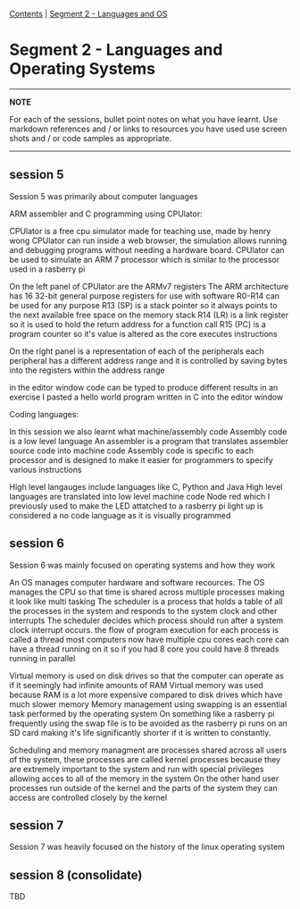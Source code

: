 [Contents](../personal_learning_record/personal_learning_record.md) | [Segment 2 - Languages and OS](../personal_learning_record/segment2.md) 

# Segment 2 - Languages and Operating Systems

---
**NOTE**

For each of the sessions, bullet point notes on what you have learnt.
Use markdown references and / or links to resources you have used
use  screen shots and / or code samples as appropriate.

---

## session 5

Session 5 was primarily about computer languages


ARM assembler and C programming using CPUlator:

CPUlator is a free cpu simulator made for teaching use, made by henry wong
CPUlator can run inside a web browser, the simulation allows running and debugging programs without needing a hardware board.
CPUlator can be used to simulate an ARM 7 processor which is similar to the processor used in a rasberry pi

On the left panel of CPUlator are the ARMv7 registers
The ARM architecture has 16 32-bit general purpose registers for use with software
R0-R14 can be used for any purpose
R13 (SP) is a stack pointer so it always points to the next available free space on the memory stack
R14 (LR) is a link register so it is used to hold the return address for a function call
R15 (PC) is a program counter so it's value is altered as the core executes instructions

On the right panel is a representation of each of the peripherals
each peripheral has a different address range and it is controlled by saving bytes into the registers within the address range

in the editor window code can be typed to produce different results
in an exercise I pasted a hello world program written in C into the editor window


Coding languages:

In this session we also learnt what machine/assembly code
Assembly code is a low level language
An assembler is a program that translates assembler source code into machine code
Assembly code is specific to each processor and is designed to make it easier for programmers to specify various instructions

High level langauges include languages like C, Python and Java
High level languages are translated into low level machine code
Node red which I previously used to make the LED attatched to a rasberry pi light up is considered a no code language as it is visually programmed


## session 6

Session 6 was mainly focused on operating systems and how they work

An OS manages computer hardware and software recources.
The OS manages the CPU so that time is shared across multiple processes making it look like multi tasking
The scheduler is a process that holds a table of all the processes in the system and responds to the system clock and other interrupts
The scheduler decides which process should run after a system clock interrupt occurs.
the flow of program execution for each process is called a thread
most computers now have multiple cpu cores
each core can have a thread running on it so if you had 8 core you could have 8 threads running in parallel

Virtual memory is used on disk drives so that the computer can operate as if it seemingly had infinite amounts of RAM
Virtual memory was used because RAM is a lot more expensive compared to disk drives which have much slower memory
Memory management using swapping is an essential task performed by the operating system
On something like a rasberry pi frequently using the swap file is to be avoided as the rasberry pi runs on an SD card making it's life significantly shorter if it is written to constantly.

Scheduling and memory managment are processes shared across all users of the system, these processes are called kernel processes because they are extremely important to the system and run with special privileges allowing acces to all of the memory in the system
On the other hand user processes run outside of the kernel and the parts of the system they can access are controlled closely by the kernel


## session 7

Session 7 was heavily focused on the history of the linux operating system



## session 8 (consolidate)

TBD

